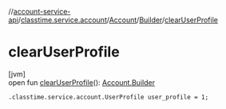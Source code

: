 //[account-service-api](../../../../index.md)/[classtime.service.account](../../index.md)/[Account](../index.md)/[Builder](index.md)/[clearUserProfile](clear-user-profile.md)

# clearUserProfile

[jvm]\
open fun [clearUserProfile](clear-user-profile.md)(): [Account.Builder](index.md)

`.classtime.service.account.UserProfile user_profile = 1;`
